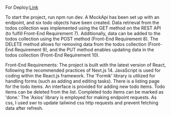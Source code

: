 For Deploy:[Link](https://main--curious-beignet-6d462b.netlify.app/)



To start the project, run npm run dev. A MockApi has been set up with an endpoint, and six todo objects have been created. Data retrieval from the todos collection was implemented using the GET method on the REST API (to fulfill Front-End Requirement 7). Additionally, data can be added to the todos collection using the POST method (Front-End Requirement 8). The DELETE method allows for removing data from the todos collection (Front-End Requirement 9), and the PUT method enables updating data in the todos collection (Front-End Requirement 10).

Front-End Requirements:
The project is built with the latest version of React, following the recommended practices of Next.js 14.
JavaScript is used for coding within the React.js framework.
The 'Formik' library is utilized for handling forms (such as adding and editing tasks).
There is a listing page for the todo items.
An interface is provided for adding new todo items.
Todo items can be deleted from the list.
Completed todo items can be marked as 'done.'
The 'Axios' library is employed for making endpoint requests.
As css, I used swr to update tailwind css http requests and prevent fetching data after refresh.
